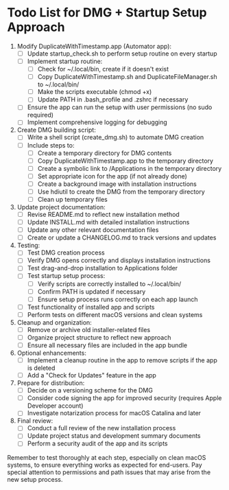 # Todo List for DMG + Startup Setup Approach

1. Modify DuplicateWithTimestamp.app (Automator app):
   - [ ] Update startup_check.sh to perform setup routine on every startup
   - [ ] Implement startup routine:
     - [ ] Check for ~/.local/bin, create if it doesn't exist
     - [ ] Copy DuplicateWithTimestamp.sh and DuplicateFileManager.sh to ~/.local/bin/
     - [ ] Make the scripts executable (chmod +x)
     - [ ] Update PATH in .bash_profile and .zshrc if necessary
   - [ ] Ensure the app can run the setup with user permissions (no sudo required)
   - [ ] Implement comprehensive logging for debugging

2. Create DMG building script:
   - [ ] Write a shell script (create_dmg.sh) to automate DMG creation
   - [ ] Include steps to:
     - [ ] Create a temporary directory for DMG contents
     - [ ] Copy DuplicateWithTimestamp.app to the temporary directory
     - [ ] Create a symbolic link to /Applications in the temporary directory
     - [ ] Set appropriate icon for the app (if not already done)
     - [ ] Create a background image with installation instructions
     - [ ] Use hdiutil to create the DMG from the temporary directory
     - [ ] Clean up temporary files

3. Update project documentation:
   - [ ] Revise README.md to reflect new installation method
   - [ ] Update INSTALL.md with detailed installation instructions
   - [ ] Update any other relevant documentation files
   - [ ] Create or update a CHANGELOG.md to track versions and updates

4. Testing:
   - [ ] Test DMG creation process
   - [ ] Verify DMG opens correctly and displays installation instructions
   - [ ] Test drag-and-drop installation to Applications folder
   - [ ] Test startup setup process:
     - [ ] Verify scripts are correctly installed to ~/.local/bin/
     - [ ] Confirm PATH is updated if necessary
     - [ ] Ensure setup process runs correctly on each app launch
   - [ ] Test functionality of installed app and scripts
   - [ ] Perform tests on different macOS versions and clean systems

5. Cleanup and organization:
   - [ ] Remove or archive old installer-related files
   - [ ] Organize project structure to reflect new approach
   - [ ] Ensure all necessary files are included in the app bundle

6. Optional enhancements:
   - [ ] Implement a cleanup routine in the app to remove scripts if the app is deleted
   - [ ] Add a "Check for Updates" feature in the app

7. Prepare for distribution:
   - [ ] Decide on a versioning scheme for the DMG
   - [ ] Consider code signing the app for improved security (requires Apple Developer account)
   - [ ] Investigate notarization process for macOS Catalina and later

8. Final review:
   - [ ] Conduct a full review of the new installation process
   - [ ] Update project status and development summary documents
   - [ ] Perform a security audit of the app and its scripts

Remember to test thoroughly at each step, especially on clean macOS systems, to ensure everything works as expected for end-users. Pay special attention to permissions and path issues that may arise from the new setup process.